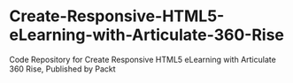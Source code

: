 # Create-Responsive-HTML5-eLearning-with-Articulate-360-Rise
Code Repository for Create Responsive HTML5 eLearning with Articulate 360 Rise, Published by Packt
